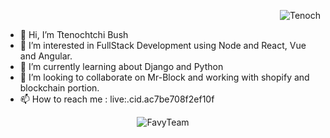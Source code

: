 <p align="right"> <img src=https://komarev.com/ghpvc/?username=BenjaminHCCarr alt="Tenoch"/> </p>

- 👋 Hi, I’m Ttenochtchi Bush
- 👀 I’m interested in FullStack Development using Node and React, Vue and Angular.
- 🌱 I’m currently learning about Django and Python
- 💞️ I’m looking to collaborate on Mr-Block and working with shopify and blockchain portion.
- 📫 How to reach me : live:.cid.ac7be708f2ef10f

<!---
Tenoch-pro/Tenoch-pro is a ✨ special ✨ repository because its `README.md` (this file) appears on your GitHub profile.
You can click the Preview link to take a look at your changes.
--->

<p align="center"> <img src=https://github-readme-stats.vercel.app/api?username=Tenoch-pro&show_icons=true alt=FavyTeam /> </p>
